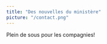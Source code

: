 ```yaml
---
title: "Des nouvelles du ministère"
picture: "/contact.png"
---
```


Plein de sous pour les compagnies!